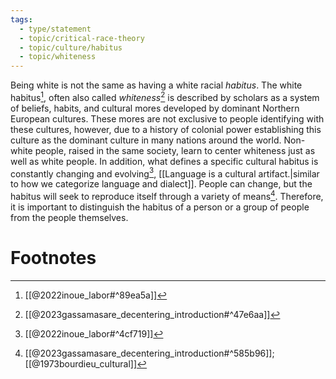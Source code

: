 ```yaml
---
tags:
  - type/statement
  - topic/critical-race-theory
  - topic/culture/habitus
  - topic/whiteness
---
```

Being white is not the same as having a white racial *habitus*. The white habitus[^2], often also called *whiteness*[^1] is described by scholars as a system of beliefs, habits, and cultural mores developed by dominant Northern European cultures. These mores are not exclusive to people identifying with these cultures, however, due to a history of colonial power establishing this culture as the dominant culture in many nations around the world. Non-white people, raised in the same society, learn to center whiteness just as well as white people. In addition, what defines a specific cultural habitus is constantly changing and evolving[^3], [[Language is a cultural artifact.|similar to how we categorize language and dialect]]. People can change, but the habitus will seek to reproduce itself through a variety of means[^5]. Therefore, it is important to distinguish the habitus of a person or a group of people from the people themselves. 
# Footnotes

[^1]: [[@2023gassamasare_decentering_introduction#^47e6aa]] 
[^2]: [[@2022inoue_labor#^89ea5a]]
[^3]: [[@2022inoue_labor#^4cf719]]
[^5]: [[@2023gassamasare_decentering_introduction#^585b96]]; [[@1973bourdieu_cultural]]
